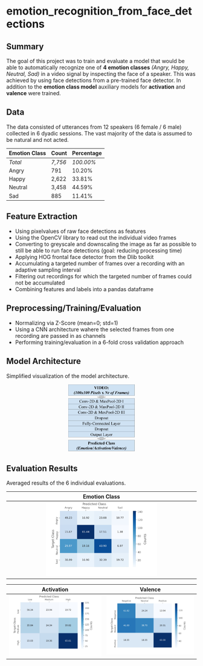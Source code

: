 # emotion_recognition_from_face_detections

## Summary
The goal of this project was to train and evaluate a model that would be able to automatically recognize one of **4 emotion classes** _(Angry, Happy, Neutral, Sad)_ in a video signal by inspecting the face of a speaker. This was achieved by using face detections from a pre-trained face detector.
In addition to the **emotion class model** auxiliary models for **activation** and **valence** were trained.

## Data
The data consisted of utterances from 12 speakers (6 female / 6 male) collected in 6 dyadic sessions. The vast majority of the data is assumed to be natural and not acted.

Emotion Class | Count | Percentage
------------ | ------------- | -------------
_Total_ | _7,756_ | _100.00%_
Angry | 791 | 10.20%
Happy | 2,622 | 33.81%
Neutral | 3,458 | 44.59%
Sad | 885 | 11.41%

## Feature Extraction
* Using pixelvalues of raw face detections as features
* Using the OpenCV library to read out the individual video frames
* Converting to greyscale and downscaling the image as far as possible to
still be able to run face detections (goal: reducing processing time)
* Applying HOG frontal face detector from the Dlib toolkit
* Accumulating a targeted number of frames over a recording with an
adaptive sampling interval
* Filtering out recordings for which the targeted number of frames could
not be accumulated
* Combining features and labels into a pandas dataframe

## Preprocessing/Training/Evaluation
* Normalizing via Z-Score (mean=0; std=1)
* Using a CNN architecture wahere the selected frames from one recording are passed in as channels
* Performing training/evaluation in a 6-fold cross validation approach

## Model Architecture
Simplified visualization of the model architecture.

<p align="center">
  <img src="images/pixel_nn_architecture.jpg" width="35%" />
</p>

## Evaluation Results
Averaged results of the 6 individual evaluations.

|Emotion Class|
|:-------------------------:|
|<img src="images/pixel_confusion_matrix_label.jpg" width="60%">|

Activation             |  Valence
:-------------------------:|:-------------------------:
<img src="images/pixel_confusion_matrix_activation.jpg" width="100%">  |  <img src="images/pixel_confusion_matrix_valence.jpg" width="100%">
